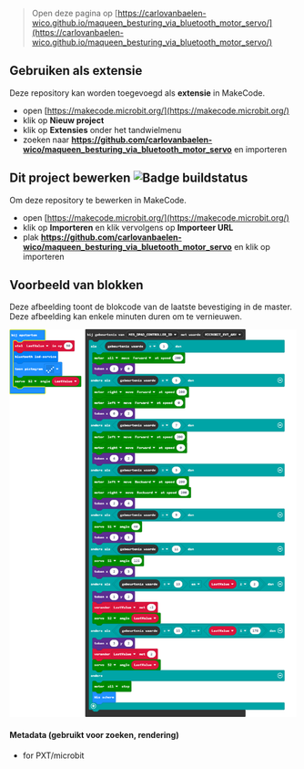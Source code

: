 
> Open deze pagina op [https://carlovanbaelen-wico.github.io/maqueen_besturing_via_bluetooth_motor_servo/](https://carlovanbaelen-wico.github.io/maqueen_besturing_via_bluetooth_motor_servo/)

## Gebruiken als extensie

Deze repository kan worden toegevoegd als **extensie** in MakeCode.

* open [https://makecode.microbit.org/](https://makecode.microbit.org/)
* klik op **Nieuw project**
* klik op **Extensies** onder het tandwielmenu
* zoeken naar **https://github.com/carlovanbaelen-wico/maqueen_besturing_via_bluetooth_motor_servo** en importeren

## Dit project bewerken ![Badge buildstatus](https://github.com/carlovanbaelen-wico/maqueen_besturing_via_bluetooth_motor_servo/workflows/MakeCode/badge.svg)

Om deze repository te bewerken in MakeCode.

* open [https://makecode.microbit.org/](https://makecode.microbit.org/)
* klik op **Importeren** en klik vervolgens op **Importeer URL**
* plak **https://github.com/carlovanbaelen-wico/maqueen_besturing_via_bluetooth_motor_servo** en klik op importeren

## Voorbeeld van blokken

Deze afbeelding toont de blokcode van de laatste bevestiging in de master.
Deze afbeelding kan enkele minuten duren om te vernieuwen.

![Een gerenderde weergave van de blokken](https://github.com/carlovanbaelen-wico/maqueen_besturing_via_bluetooth_motor_servo/raw/master/.github/makecode/blocks.png)

#### Metadata (gebruikt voor zoeken, rendering)

* for PXT/microbit
<script src="https://makecode.com/gh-pages-embed.js"></script><script>makeCodeRender("{{ site.makecode.home_url }}", "{{ site.github.owner_name }}/{{ site.github.repository_name }}");</script>
